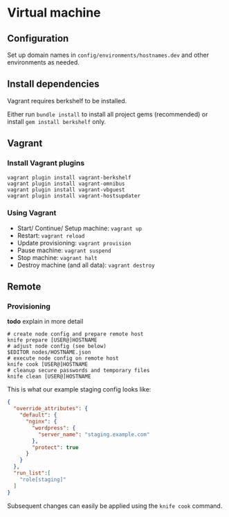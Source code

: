 # Virtual machine

## Configuration

Set up domain names in `config/environments/hostnames.dev` and other environments as needed.

## Install dependencies

Vagrant requires berkshelf to be installed.

Either run `bundle install` to install all project gems (recommended)
or install `gem install berkshelf` only. 

## Vagrant

### Install Vagrant plugins

```
vagrant plugin install vagrant-berkshelf
vagrant plugin install vagrant-omnibus
vagrant plugin install vagrant-vbguest
vagrant plugin install vagrant-hostsupdater
```

### Using Vagrant

* Start/ Continue/ Setup machine: `vagrant up`
* Restart: `vagrant reload`
* Update provisioning: `vagrant provision`
* Pause machine: `vagrant suspend`
* Stop machine: `vagrant halt`
* Destroy machine (and all data): `vagrant destroy`

## Remote

### Provisioning

**todo** explain in more detail

```
# create node config and prepare remote host 
knife prepare [USER@]HOSTNAME
# adjust node config (see below)
$EDITOR nodes/HOSTNAME.json
# execute node config on remote host
knife cook [USER@]HOSTNAME
# cleanup secure passwords and temporary files
knife clean [USER@]HOSTNAME
```

This is what our example staging config looks like:

```json
{
  "override_attributes": {
    "default": {
      "nginx": {
        "wordpress": {
          "server_name": "staging.example.com" 
        },
        "protect": true
      }
    }
  },
  "run_list":[
    "role[staging]"
  ]
}
```

Subsequent changes can easily be applied using the `knife cook` command.
